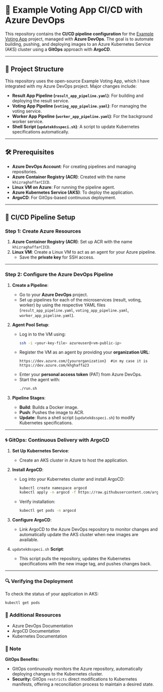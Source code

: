 # 🐳 Example Voting App CI/CD with Azure DevOps

This repository contains the **CI/CD pipeline configuration** for the [Example Voting App](https://github.com/dockersamples/example-voting-app) project, managed with **Azure DevOps**. The goal is to automate building, pushing, and deploying images to an Azure Kubernetes Service (AKS) cluster using a **GitOps** approach with **ArgoCD**.

---

## 📂 Project Structure

This repository uses the open-source Example Voting App, which I have integrated with my Azure DevOps project. Major changes include:
- **Result App Pipeline (`result_app_pipeline.yaml`)**: For building and deploying the result service.
- **Voting App Pipeline (`voting_app_pipeline.yaml`)**: For managing the voting service.
- **Worker App Pipeline (`worker_app_pipeline.yaml`)**: For the background worker service.
- **Shell Script (`updatek8sspeci.sh`)**: A script to update Kubernetes specifications automatically.

---

## 🛠️ Prerequisites

- **Azure DevOps Account**: For creating pipelines and managing repositories.
- **Azure Container Registry (ACR)**: Created with the name `khizraghaffarCICD`.
- **Linux VM on Azure**: For running the pipeline agent.
- **Azure Kubernetes Service (AKS)**: To deploy the application.
- **ArgoCD**: For GitOps-based continuous deployment.

---

## 🚀 CI/CD Pipeline Setup

### Step 1: Create Azure Resources

1. **Azure Container Registry (ACR)**: Set up ACR with the name `khizraghaffarCICD`.
2. **Linux VM**: Create a Linux VM to act as an agent for your Azure pipeline. 
    - Save the **private key** for SSH access.

---

### Step 2: Configure the Azure DevOps Pipeline

1. **Create a Pipeline**:
   - Go to your **Azure DevOps** project.
   - Set up pipelines for each of the microservices (result, voting, worker) by using the respective YAML files (`result_app_pipeline.yaml`, `voting_app_pipeline.yaml`, `worker_app_pipeline.yaml`).

2. **Agent Pool Setup**:
   - Log in to the VM using:
     ```bash
     ssh -i <your-key-file> azureuser@<vm-public-ip>
     ```
   - Register the VM as an agent by providing your **organization URL**:
     ```plaintext
     https://dev.azure.com/{yourorganization}  #in my case it is https://dev.azure.com/khghaffa23
     ```
   - Enter your **personal access token** (PAT) from Azure DevOps.
   - Start the agent with:
     ```bash
     ./run.sh
     ```

3. **Pipeline Stages**:
   - **Build**: Builds a Docker image.
   - **Push**: Pushes the image to ACR.
   - **Update**: Runs a shell script (`updatek8sspeci.sh`) to modify Kubernetes specifications.

---

### 🌀 GitOps: Continuous Delivery with ArgoCD

1. **Set Up Kubernetes Service**:
   - Create an AKS cluster in Azure to host the application.

2. **Install ArgoCD**:
   - Log into your Kubernetes cluster and install ArgoCD:
     ```bash
     kubectl create namespace argocd
     kubectl apply -n argocd -f https://raw.githubusercontent.com/argoproj/argo-cd/stable/manifests/install.yaml
     ```
   - Verify installation:
     ```bash
     kubectl get pods -n argocd
     ```

3. **Configure ArgoCD**:
   - Link ArgoCD to the Azure DevOps repository to monitor changes and automatically update the AKS cluster when new images are available.
4. `updatek8sspeci.sh` **Script**:
   - This script pulls the repository, updates the Kubernetes specifications with the new image tag, and pushes changes back.

---
### 🔍 Verifying the Deployment
To check the status of your application in AKS:
  ```bash
  kubectl get pods
  ```

### 🤖 Additional Resources
- Azure DevOps Documentation 
- ArgoCD Documentation
- Kubernetes Documentation

### 📢 Note
**GitOps Benefits:**

- GitOps continuously monitors the Azure repository, automatically deploying changes to the Kubernetes cluster.
- **Security:** GitOps `restricts` direct modifications to Kubernetes manifests, offering a reconciliation process to maintain a desired state.

